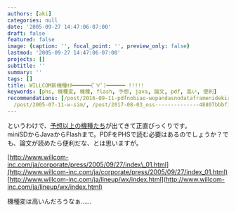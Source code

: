 ```yaml
---
authors: [aki]
categories: null
date: '2005-09-27 14:47:06-07:00'
draft: false
featured: false
image: {caption: '', focal_point: '', preview_only: false}
lastmod: '2005-09-27 14:47:06-07:00'
projects: []
subtitle: ''
summary: ''
tags: []
title: WILLCOM新機種ｷﾀ━━━━━━(ﾟ∀ﾟ)━━━━━━ !!!!!
keywords: [phs, 機種変, 機種, flash, 予想, java, 論文, pdf, 高い, 便利]
recommendations: [/post/2016-09-11-pdfnobiao-wopandasnodataframenidekiru-tabula-py-zuo-tuta/,
  /post/2005-07-11-w-sim/, /post/2017-08-03_oss--------------48807bbbf13f/]
---
```


というわけで、[予想以上の機種たち](http://k-tai.impress.co.jp/cda/article/news_toppage/25795.html)が出てきて正直びっくりです。  
miniSDからJavaからFlashまで。PDFをPHSで読む必要はあるのでしょうか？でも、論文が読めたら便利だな、とは思いますが。  
  
[http://www.willcom-inc.com/ja/corporate/press/2005/09/27/index\_01.html](http://www.willcom-inc.com/ja/corporate/press/2005/09/27/index_01.html)  
[http://www.willcom-inc.com/ja/lineup/wx/index.html](http://www.willcom-inc.com/ja/lineup/wx/index.html)  
  
機種変は高いんだろうなぁ……